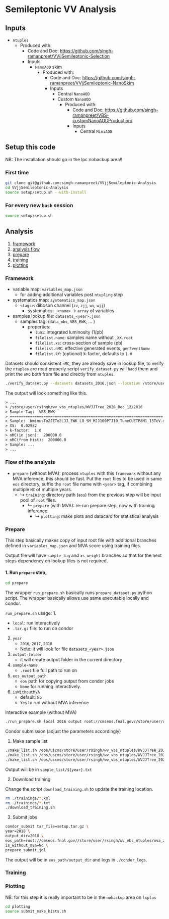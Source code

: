 # Semileptonic VV Analysis

## Inputs
- `ntuples`
  - Produced with:
    - Code and Doc: https://github.com/singh-ramanpreet/VVjjSemileptonic-Selection
    - Inputs
      - `NanoAOD` skim
        - Produced with:
          - Code and Doc: https://github.com/singh-ramanpreet/VVjjSemileptonic-NanoSkim
          - Inputs
            - Central `NanoAOD`
            - Custom `NanoAOD`
              - Produced with:
                - Code and Doc: https://github.com/singh-ramanpreet/VBS-customNanoAODProduction/
                - Inputs
                  - Central `MiniAOD`

## Setup this code

NB: The installation should go in the lpc nobackup area!!

### First time
```bash
git clone git@github.com:singh-ramanpreet/VVjjSemileptonic-Analysis
cd VVjjSemileptonic-Analysis
source setup/setup.sh --with-install
```

### For every new `bash` session

```bash
source setup/setup.sh
```

## Analysis

1. [framework](#framework)
2. [analysis flow](#flow-of-the-analysis)
3. [prepare](#prepare)
4. [training](#training)
5. [plotting](#plotting)

### Framework
- variable map: `variables_map.json`
  - for adding additional variables post `ntupling` step
- systematics map: `systematics_map.json`
  - `<tags>`: diboson channel (`zv`, `zjj`, `wv`, `wjj`)
    - systematics: `_<name>` -> `array` of variables
- samples lookup file: `datasets_<year>.json`
    - samples tag: (`data_obs`, `VBS_EWK`, ... )
      - properties:
        - `lumi`: integrated luminosity (1/pb)
        - `filelist.name`: samples name without `_XX.root`
        - `filelist.xs`: cross-section of sample (pb)
        - `filelist.nMC`: effective generated events, `genEventSumw`
        - `filelist.kf`: (optional) k-factor, defaults to `1.0`

Datasets should consistent `nMC`, they are already save in lookup file, to verify the `ntuples` are read properly script `verify_dataset.py` will `hadd` them and print the `nMC` both from file and directly from `ntuples`.

```bash
./verify_dataset.py --datasets datasets_2016.json --location /store/user/rsingh/wv_vbs_ntuples/WVJJTree_2020_Dec_12/2016 --sample-tag all
```

The output will look something like this.

```txt
> ...
> /store/user/rsingh/wv_vbs_ntuples/WVJJTree_2020_Dec_12/2016
> Sample Tag:  VBS_EWK
> ====================================================================
> Sample:  WminusTo2JZTo2LJJ_EWK_LO_SM_MJJ100PTJ10_TuneCUETP8M1_13TeV-madgraph-pythia8
> XS:  0.02982
> k-factor:  1.0
> nMC(in json):  200000.0
> nMC(from hist):  200000.0
> Sample: ...
> ...
```

### Flow of the analysis
- `prepare` (without MVA): process `ntuples` with this `framework` without any MVA inference, this should be fast. Put the `root` files to be used in same `eos` directory, suffix the `root` file name with `<year>` tag, if combining multiple `MC` of multiple years.
  - ↳ `training`: directory path (`eos`) from the previous step will be input pool of `root` files.
      - ↳   `prepare` (with MVA): re-run prepare step, now with training inference.
          - ↳ `plotting`: make plots and datacard for statistical analysis


### Prepare

This step basically makes copy of input root file with additional branches defined in `variables_map.json` and MVA score using training files.

Output file will have `sample_tag` and `xs_weight` branches so that for the next steps dependency on lookup files is not required.

#### 1. Run `prepare` step,

```bash
cd prepare
```

The wrapper `run_prepare.sh` basically runs `prepare_dataset.py` python script. The wrapper basically allows use same executable locally and condor.

`run_prepare.sh` usage:
1.
   - `local`: run interactively
   - `.tar.gz` file: to run on condor
2. `year`
   - `2016`, `2017`, `2018`
   - Note: it will look for file `datasets_<year>.json`
3. `output-folder`
   - it will create output folder in the current directory
4. `sample-name`
   - `.root` file full path to run on
5. `eos_output_path`
   - `eos` path for copying output from condor jobs
   - `None` for running interactively.
6. `isWithoutMVA`
   - default: `No`
   - `Yes` to run without MVA inference


Interactive example (without MVA)

```bash
./run_prepare.sh local 2016 output root://cmseos.fnal.gov//store/user/rsingh/wv_vbs_ntuples/WVJJTree_2020_Dec_12/2016/WminusToLNuWminusTo2JJJ_EWK_LO_SM_MJJ100PTJ10_TuneCUETP8M1_13TeV-madgraph-pythia8_01.root None Yes
```

Condor submission (adjust the parameters accordingly)

1. Make sample list

```bash
./make_list.sh /eos/uscms/store/user/rsingh/wv_vbs_ntuples/WVJJTree_2020_Dec_12 2016
./make_list.sh /eos/uscms/store/user/rsingh/wv_vbs_ntuples/WVJJTree_2020_Dec_12 2017
./make_list.sh /eos/uscms/store/user/rsingh/wv_vbs_ntuples/WVJJTree_2020_Dec_12 2018
```

Output will be in `sample_list/${year}.txt`

2. Download training

Change the script `download_training.sh` to update the training location.

```bash
rm ./trainings/*.xml
rm ./trainings/*.txt
./download_training.sh
```

3. Submit jobs

```bash
condor_submit tar_file=setup.tar.gz \
year=2018 \
output_dir=2018 \
eos_path=root://cmseos.fnal.gov//store/user/rsingh/wv_vbs_ntuples/mva_z11_2020_Dec_12/ \
is_without_mva=No \
prepare_submit.jdl
```

The output will be in `eos_path/output_dir` and logs in `./condor_logs`.


### Training
### Plotting

NB: for this step it is really important to be in the `nobackup` area on `lxplus`

```bash
cd plotting
source submit_make_hists.sh
```
```

